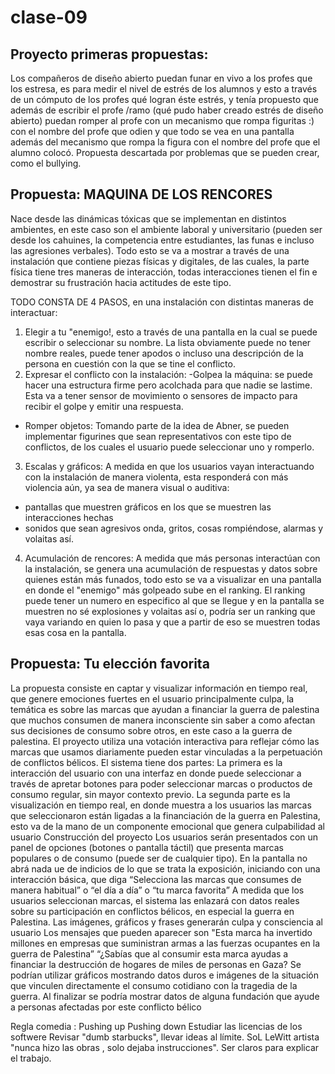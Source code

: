 # clase-09
## Proyecto primeras propuestas:
Los compañeros de diseño abierto puedan funar en vivo a los profes que los estresa, es para medir el nivel de estrés de los alumnos y esto a través de un cómputo de los profes qué logran éste estrés, y tenía propuesto que además de escribir el profe /ramo (qué pudo haber creado estrés de diseño abierto) puedan romper al profe con un mecanismo que rompa figuritas :) con el nombre del profe que odien y que todo se vea en una pantalla además del mecanismo que rompa la figura con el nombre del profe que el alumno colocó.
Propuesta descartada por problemas que se pueden crear, como el bullying.

## Propuesta: MAQUINA DE LOS RENCORES

Nace desde las dinámicas tóxicas que se implementan en distintos ambientes, en este caso son el ambiente laboral y universitario (pueden ser desde los cahuines, la competencia entre estudiantes, las funas e incluso las agresiones verbales). Todo esto se va a mostrar a través de una instalación que contiene piezas físicas y digitales, de las cuales, la parte física tiene tres maneras de interacción, todas interacciones tienen el fin e demostrar su frustración hacia actitudes de este tipo. 

TODO CONSTA DE 4 PASOS, en una instalación con distintas maneras de interactuar:
1. Elegir a tu "enemigo!, esto a través de una pantalla en la cual se puede escribir o seleccionar su nombre. La lista obviamente puede no tener nombre reales, puede tener apodos o incluso una descripción de la persona en cuestión con la que se tine el conflicto. 
2. Expresar el conflicto con la instalación: -Golpea la máquina: se puede hacer una estructura firme pero acolchada para que nadie se lastime. Esta va a tener sensor de movimiento o sensores de impacto para recibir el golpe y emitir una respuesta. 
- Romper objetos: Tomando parte de la idea de Abner, se pueden implementar figurines que sean representativos con este tipo de conflictos, de los cuales el usuario puede seleccionar uno y romperlo. 
3. Escalas y gráficos: A medida en que los usuarios vayan interactuando con la instalación de manera violenta, esta responderá con más violencia aún, ya sea de manera visual o auditiva: 
- pantallas que muestren gráficos en los que se muestren las interacciones hechas
- sonidos que sean agresivos onda, gritos, cosas rompiéndose, alarmas y volaitas así.
4. Acumulación de rencores: A medida que más personas interactúan con la instalación, se genera una acumulación de respuestas y datos sobre quienes están más funados, todo esto se va a visualizar en una pantalla en donde el "enemigo" más golpeado sube en el ranking. El ranking puede tener un numero en especifico al que se llegue y en la pantalla se muestren no sé explosiones y volaitas así o, podría ser un ranking que vaya variando en quien lo pasa y que a partir de eso se muestren todas esas cosa en la pantalla.

 ## Propuesta: Tu elección favorita 
La propuesta consiste en captar y visualizar información en  tiempo real, que genere emociones fuertes en el usuario principalmente culpa, la temática es sobre las marcas que ayudan a financiar la guerra de palestina que muchos consumen de manera inconsciente sin saber a como afectan sus decisiones de consumo sobre otros, en este caso a la guerra de palestina. 
El proyecto utiliza una votación interactiva para reflejar cómo las marcas que usamos diariamente pueden estar vinculadas a la perpetuación de conflictos bélicos.
El sistema tiene dos partes: 
La primera es la interacción del usuario con una interfaz en donde puede seleccionar a través de apretar botones para poder seleccionar marcas o productos de consumo regular, sin mayor contexto previo. 
La segunda parte es la visualización en tiempo real, en donde muestra a los usuarios las marcas que seleccionaron están ligadas a la financiación de la guerra en Palestina, esto va de la mano de un componente emocional que genera culpabilidad al usuario 
Construcción del proyecto
Los usuarios serán presentados con un panel de opciones (botones o pantalla táctil) que presenta marcas populares o de consumo (puede ser de cualquier tipo). En la pantalla no abrá nada ue de indicios de lo que se trata la exposición, iniciando con una interacción básica, que diga “Selecciona las marcas que consumes de manera habitual” o “el día a día” o “tu marca favorita”
A medida que los usuarios seleccionan marcas, el sistema las enlazará con datos reales sobre su participación en conflictos bélicos, en especial la guerra en Palestina. Las imágenes, gráficos y frases generarán culpa y consciencia al usuario
Los mensajes que pueden aparecer son
"Esta marca ha  invertido millones en empresas que suministran armas a las fuerzas ocupantes en la guerra de Palestina”
“¿Sabías que al consumir esta marca ayudas a financiar la destrucción de hogares de miles de personas en Gaza?
Se podrían utilizar gráficos mostrando datos duros e imágenes de la situación que vinculen directamente el consumo cotidiano con la tragedia de la guerra.
Al finalizar se podría mostrar datos de alguna fundación que ayude a personas afectadas por este conflicto bélico
  

Regla comedia :
Pushing up
Pushing down 
Estudiar las licencias de los softwere 
Revisar "dumb starbucks", llevar ideas al límite. 
SoL LeWitt artista "nunca hizo las obras , solo dejaba instrucciones". Ser claros para explicar el trabajo. 
